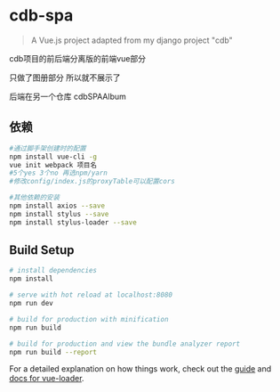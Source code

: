 # cdb-spa

> A Vue.js project adapted from my django project "cdb"



cdb项目的前后端分离版的前端vue部分

只做了图册部分 所以就不展示了

后端在另一个仓库 cdbSPAAlbum



## 依赖

```bash
#通过脚手架创建时的配置
npm install vue-cli -g
vue init webpack 项目名
#5个yes 3个no 再选npm/yarn
#修改config/index.js的proxyTable可以配置cors

#其他依赖的安装
npm install axios --save
npm install stylus --save
npm install stylus-loader --save
```



## Build Setup

``` bash
# install dependencies
npm install

# serve with hot reload at localhost:8080
npm run dev

# build for production with minification
npm run build

# build for production and view the bundle analyzer report
npm run build --report
```

For a detailed explanation on how things work, check out the [guide](http://vuejs-templates.github.io/webpack/) and [docs for vue-loader](http://vuejs.github.io/vue-loader).
